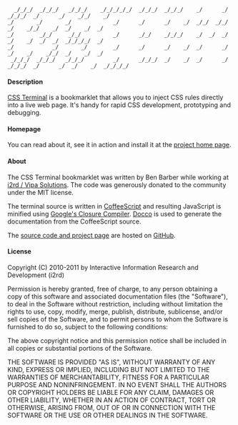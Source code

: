       _/_/_/  _/_/_/   _/_/_/    _/_/_/_/_/  _/_/_/  _/_/_/    _/      _/  _/_/_/  _/      _/    _/_/    _/      
    _/       _/       _/             _/      _/      _/    _/  _/_/  _/_/    _/    _/_/    _/  _/    _/  _/      
    _/        _/_/     _/_/          _/      _/_/    _/_/_/    _/  _/  _/    _/    _/  _/  _/  _/_/_/_/  _/      
    _/            _/       _/        _/      _/      _/    _/  _/      _/    _/    _/    _/_/  _/    _/  _/      
     _/_/_/  _/_/_/   _/_/_/         _/      _/_/_/  _/    _/  _/      _/  _/_/_/  _/      _/  _/    _/  _/_/_/_/

#### Description

[CSS Terminal][projecthome] is a bookmarklet that allows you to inject CSS rules directly
into a live web page. It's handy for rapid CSS development, prototyping 
and debugging.

#### Homepage

You can read about it, see it in action and install it at the 
[project home page][projecthome].

#### About

The CSS Terminal bookmarklet was written by Ben Barber while working at
[i2rd / Vipa Solutions][vipa]. The code was generously donated to the 
community under the MIT license.

The terminal source is written in [CoffeeScript][cs] and resulting 
JavaScript is minified using [Google's Closure Compiler][closure]. 
[Docco][docco] is used to generate the documentation from the CoffeeScript
source.

The [source code and project page][projectsource] are hosted on [GitHub][github]. 

[projecthome]: http://barberboy.github.com/css-terminal
[vipa]: http://www.vipasolutions.com
[cs]: http://jashkenas.github.com/coffee-script/
[closure]: http://code.google.com/closure/compiler/docs/gettingstarted_app.html
[docco]: http://jashkenas.github.com/docco/
[github]: http://github.com
[projectsource]: https://github.com/barberboy/css-terminal

#### License

Copyright (C) 2010-2011 by Interactive Information Research and Development
(i2rd)

Permission is hereby granted, free of charge, to any person obtaining a copy
of this software and associated documentation files (the "Software"), to deal
in the Software without restriction, including without limitation the rights
to use, copy, modify, merge, publish, distribute, sublicense, and/or sell
copies of the Software, and to permit persons to whom the Software is
furnished to do so, subject to the following conditions:

The above copyright notice and this permission notice shall be included in
all copies or substantial portions of the Software.

THE SOFTWARE IS PROVIDED "AS IS", WITHOUT WARRANTY OF ANY KIND, EXPRESS OR
IMPLIED, INCLUDING BUT NOT LIMITED TO THE WARRANTIES OF MERCHANTABILITY,
FITNESS FOR A PARTICULAR PURPOSE AND NONINFRINGEMENT. IN NO EVENT SHALL THE
AUTHORS OR COPYRIGHT HOLDERS BE LIABLE FOR ANY CLAIM, DAMAGES OR OTHER
LIABILITY, WHETHER IN AN ACTION OF CONTRACT, TORT OR OTHERWISE, ARISING FROM,
OUT OF OR IN CONNECTION WITH THE SOFTWARE OR THE USE OR OTHER DEALINGS IN
THE SOFTWARE.
